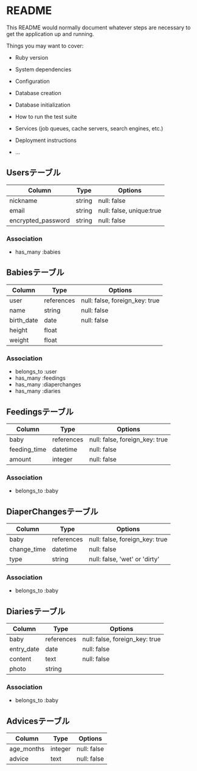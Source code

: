 # README

This README would normally document whatever steps are necessary to get the
application up and running.

Things you may want to cover:

* Ruby version

* System dependencies

* Configuration

* Database creation

* Database initialization

* How to run the test suite

* Services (job queues, cache servers, search engines, etc.)

* Deployment instructions

* ...

## Usersテーブル

| Column             | Type   | Options                  |
|--------------------|--------|--------------------------|
| nickname           | string | null: false              |
| email              | string | null: false, unique:true |
| encrypted_password | string | null: false              |

### Association

- has_many :babies

## Babiesテーブル

| Column     | Type       | Options                        |
|------------|------------|--------------------------------|
| user       | references | null: false, foreign_key: true |
| name       | string     | null: false                    |
| birth_date | date       | null: false                    |
| height     | float      |                                |
| weight     | float      |                                |

### Association

- belongs_to :user
- has_many :feedings
- has_many :diaperchanges
- has_many :diaries

## Feedingsテーブル

| Column       | Type       | Options                        |
|--------------|------------|--------------------------------|
| baby         | references | null: false, foreign_key: true |
| feeding_time | datetime   | null: false                    |
| amount       | integer    | null: false                    |

### Association

- belongs_to :baby

## DiaperChangesテーブル

| Column      | Type       | Options                        |
|-------------|------------|--------------------------------|
| baby        | references | null: false, foreign_key: true |
| change_time | datetime   | null: false                    |
| type        | string     | null: false, 'wet' or 'dirty'  |

### Association

- belongs_to :baby

## Diariesテーブル

| Column     | Type       | Options                        |
|------------|------------|--------------------------------|
| baby       | references | null: false, foreign_key: true |
| entry_date | date       | null: false                    |
| content    | text       | null: false                    |
| photo      | string     |                                |

### Association

- belongs_to :baby

## Advicesテーブル

| Column     | Type    | Options     |
|------------|---------|-------------|
| age_months | integer | null: false |
| advice     | text    | null: false |